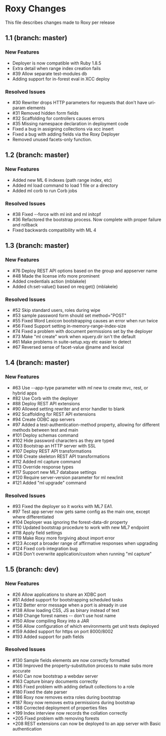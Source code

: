 # Roxy Changes
This file describes changes made to Roxy per release

## 1.1 (branch: master)

### New Features
* Deployer is now compatible with Ruby 1.8.5
* Extra detail when range index creation fails
* \#39 Allow separate test-modules db
* Adding support for in-forest eval in XCC deploy

### Resolved Issues
* \#30 Rewriter drops HTTP parameters for requests that don't have uri-param elements
* \#31 Removed hidden form fields
* \#32 Scaffolding for controllers causes errors
* \#35 Missing namespace declaration in deployment code
* Fixed a bug in assigning collections via xcc insert
* Fixed a bug with adding fields via the Roxy Deployer
* Removed unused facets-only function.

## 1.2 (branch: master)

### New Features
* Added new ML 6 indexes (path range index, etc)
* Added ml load command to load 1 file or a directory
* Added ml corb to run Corb jobs

### Resolved Issues
* \#38 Fixed --force with ml init and ml initcpf
* \#36 Refactored the bootstrap process. Now complete with proper failure and rollback
* Fixed backwards compatibility with ML 4

## 1.3 (branch: master)

### New Features
* \#76 Deploy REST API options based on the group and appserver name
* \#48 Made the license info more prominent
* Added credentials action (mblakele)
* Added ch:set-value() based on req:get() (mblakele)

### Resolved Issues
* \#52 Skip standard users, roles during wipe
* \#53 sample password form should set method="POST"
* \#55 Fixed Word Lexicon bootstrapping causes an error when run twice
* \#56 Fixed Support setting in-memory-range-index-size
* \#74 Fixed a problem with document permissions set by the deployer
* \#73 Make "ml create" work when xquery.dir isn't the default
* \#61 Make problems in suite-setup.xqy etc easier to detect
* \#67 Reversed sense of facet-value @name and lexical

## 1.4 (branch: master)

### New Features
* \#63 Use --app-type parameter with ml new to create mvc, rest, or hybrid apps
* \#82 Use Corb with the deployer
* \#88 Deploy REST API extensions
* \#90 Allowed setting rewriter and error handler to blank
* \#92 Scaffolding for REST API extensions
* \#94 Create ODBC app servers
* \#97 Added a test-authentication-method property, allowing for different methods between test and main
* \#101 Deploy schemas command
* \#102 Hide password characters as they are typed
* \#103 Bootstrap an HTTP server with SSL
* \#107 Deploy REST API transformations
* \#108 Create skeleton REST API transformations
* \#112 Added ml capture command
* \#113 Override response types
* \#117 Support new ML7 database settings
* \#120 Require server-version parameter for ml new/init
* \#121 Added "ml upgrade" command

### Resolved Issues
* \#93 Fixed the deployer so it works with ML7 EA1.
* \#97 Test app server now gets same config as the main one, except where differentiated
* \#104 Deployer was ignoring the forest-data-dir property
* \#110 Updated bootstrap procedure to work with new ML7 endpoint
* \#118 Apply field settings
* \#119 Make Roxy more forgiving about import error
* \#123 Accept a broader range of affirmative responses when upgrading
* \#124 Fixed corb integration bug
* \#126 Don't overwrite application/custom when running "ml capture"

## 1.5 (branch: dev)

### New Features
* \#26  Allow applications to share an XDBC port
* \#51  Added support for bootstrapping scheduled tasks
* \#132 Better error message when a port is already in use
* \#138 Allow loading CSS, JS as binary instead of text
* \#149 Change forest names -- don't use host name
* \#150 Allow compiling Roxy into a JAR
* \#156 Allow configuration of which environments get unit tests deployed
* \#159 Added support for https on port 8000/8002
* \#193 Added support for path fields

### Resolved Issues
* \#130 Sample fields elements are now correctly formatted
* \#136 Improved the property-substitution process to make subs more accurate
* \#140 Can now bootstrap a webdav server
* \#163 Capture binary documents correctly
* \#165 Fixed problem with adding default collections to a role
* \#180 Fixed the date parser
* \#186 Roxy now removes extra roles during bootstrap
* \#187 Roxy now removes extra permissions during bootstrap
* \*188 Corrected deployment of properties files
* \*199 Index interview now records the collation correctly
* \*205 Fixed problem with removing forests
* \*208 REST extensions can now be deployed to an app server with Basic authentication
